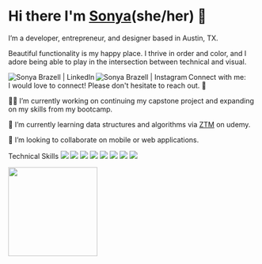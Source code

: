 # Hi there I'm [Sonya](https://www.notion.so/sonyabrazell/sonya-brazell-9525abc3a7b94ea48699afa6eb019591)(she/her) 👋

I’m a developer, entrepreneur, and designer based in Austin, TX.

Beautiful functionality is my happy place. I thrive in order and color, and I adore being able to play in the intersection between technical and visual.</h3>

Connect with me:
<a href="https://www.linkedin.com/in/sonyabrazell"><img align="left" src="https://img.shields.io/badge/LinkedIn-87ABCB?style=for-the-badge&logo=linkedin&logoColor=white" alt="Sonya Brazell | LinkedIn"/></a>
<a href="https://instagram.com/cozy.codes"><img align="left" src="https://img.shields.io/badge/Instagram-ED605C?style=for-the-badge&logo=instagram&logoColor=white" alt = "Sonya Brazell | Instagram"/></a>
<br/>
I would love to connect! Please don't hesitate to reach out. 🤎

👩‍💻 I’m currently working on continuing my capstone project and expanding on my skills from my bootcamp.

🌱 I’m currently learning data structures and algorithms via <a href="https://zerotomastery.io/">ZTM</a> on udemy.
  
👯 I’m looking to collaborate on mobile or web applications.

Technical Skills
![](https://img.shields.io/badge/JavaScript-DD98C1?style=for-the-badge&logo=javascript&logoColor=white)
![](https://img.shields.io/badge/React-AC9FF2?style=for-the-badge&logo=react&logoColor=white)
![](https://img.shields.io/badge/C%23-FBAE40?style=for-the-badge&logo=c-sharp&logoColor=white)
![](https://img.shields.io/badge/Python-6C98BF?style=for-the-badge&logo=python&logoColor=white)
![](https://img.shields.io/badge/Django-7E4729?style=for-the-badge&logo=django&logoColor=white)
![](https://img.shields.io/badge/HTML-E59A9A?style=for-the-badge&logo=html5&logoColor=white)
![](https://img.shields.io/badge/CSS-BE6E02?&style=for-the-badge&logo=css3&logoColor=white)
![](https://img.shields.io/badge/MySQL-83854f?style=for-the-badge&logo=mysql&logoColor=white)

<img height="180em" src="https://github-readme-stats.vercel.app/api?username=sonyabrazell&show_icons=true&hide_border=true&&count_private=true&include_all_commits=true" />

